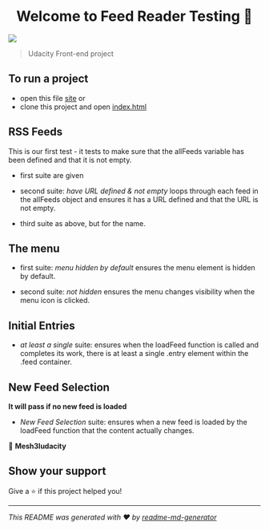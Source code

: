 <h1 align="center">Welcome to Feed Reader Testing 👋</h1>
<p>
  <img src="https://img.shields.io/badge/version-1.0-blue.svg?cacheSeconds=2592000" />
</p>

> Udacity Front-end project 

## To run a project

- open this file [site](https://donatluffy.github.io/FeedReaderTesting/) or
- clone this project and open [index.html](index.html)

## RSS Feeds
This is our first test - it tests to make sure that the
allFeeds variable has been defined and that it is not
empty.

- first suite are given

- second suite: *have URL defined & not empty* loops through each feed in the allFeeds object and ensures it has a URL defined and that the URL is not empty.

- third suite as above, but for the name.

## The menu

- first suite: *menu hidden by default* ensures the menu element is hidden by default.

- second suite: *not hidden* ensures the menu changes visibility when the menu icon is clicked.

## Initial Entries

- *at least a single* suite:  ensures when the loadFeed function is called and completes its work, there is at least a single .entry element within the .feed container.


## New Feed Selection
**It will pass if no new feed is loaded**
- *New Feed Selection* suite: ensures when a new feed is loaded by the loadFeed function that the content actually changes.

👤 **Mesh3ludacity**

## Show your support

Give a ⭐️ if this project helped you!

***
_This README was generated with ❤️ by [readme-md-generator](https://github.com/kefranabg/readme-md-generator)_
